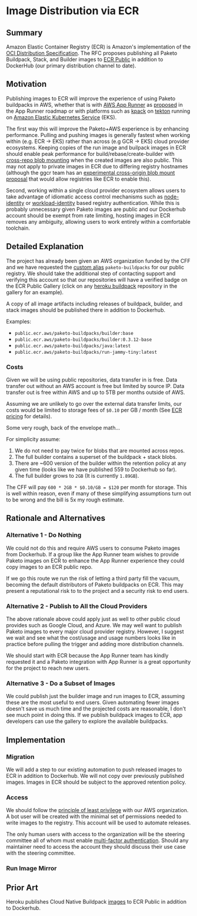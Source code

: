 # Image Distribution via ECR

## Summary

Amazon Elastic Container Registry (ECR) is Amazon's implementation of the [OCI Distribution Specification][distribution-spec]. The RFC proposes publishing all Paketo Buildpack, Stack, and Builder images to [ECR Public][ecr-public] in addition to DockerHub (our primary distribution channel to date).

## Motivation

Publishing images to ECR will improve the experience of using Paketo buildpacks in AWS, whether that is with [AWS App Runner][app-runner] as [proposed][app-runner-roadmap] in the App Runner roadmap or with platforms such as [kpack][kpack] on [tekton][tekton-task] running on [Amazon Elastic Kubernetes Service][eks] (EKS).

The first way this will improve the Paketo+AWS experience is by enhancing performance. Pulling and pushing images is generally fastest when working within (e.g. ECR -> EKS) rather than across (e.g GCR -> EKS) cloud provider ecosystems. Keeping copies of the run image and builpack images in ECR should enable peak performance for build/rebase/create-builder with [cross-repo blob mounting][cross-repo-blob-mount] when the created images are also public. This may not apply to private images in ECR due to differing registry hostnames (although the ggcr team has an [experimental cross-origin blob mount proposal][cross-origin-blob-mount] that would allow registries like ECR to enable this).

Second, working within a single cloud provider ecosystem allows users to take advantage of idiomatic access control mechanisms such as [node-identity][node-identity] or [workload-identity][workload-identity] based registry authentication. While this is probably unnecessary given Paketo images are public and our Dockerhub account should be exempt from rate limiting, hosting images in ECR removes any ambiguity, allowing users to work entirely within a comfortable toolchain.

## Detailed Explanation

The project has already been given an AWS organization funded by the CFF and we have requested the [custom alias][registry-alias] `paketo-buildpacks` for our public registry. We should take the additional step of contacting support and verifying this account so that our repositories will have a verified badge on the ECR Public Gallery (click on any [heroku buildpack][heroku-gallery] repository in the gallery for an example).

A copy of all image artifacts including releases of buildpack, builder, and stack images should be published there in addition to Dockerhub.

Examples:
- `public.ecr.aws/paketo-buildpacks/builder:base`
- `public.ecr.aws/paketo-buildpacks/builder:0.3.12-base`
- `public.ecr.aws/paketo-buildpacks/java:latest`
- `public.ecr.aws/paketo-buildpacks/run-jammy-tiny:latest`

### Costs
Given we will be using public repositories, data transfer in is free. Data transfer out without an AWS account is free but limited by source IP. Data transfer out is free within AWS and up to 5TB per months outside of AWS.

Assuming we are unlikely to go over the external data transfer limits, our costs would be limited to storage fees of `$0.10` per GB / month (See [ECR pricing][ecr-pricing] for details).

Some very rough, back of the envelope math...

For simplicity assume:
1. We do not need to pay twice for blobs that are mounted across repos.
2. The full builder contains a superset of the buildpack + stack blobs.
3. There are ~600 version of the builder within the retention policy at any given time (looks like we have published 559 to Dockerhub so far).
4. The full builder grows to `2GB` (It is currently `1.89GB`).

The CFF will pay `600 * 2GB * $0.10/GB = $120` per month for storage. This is well within reason, even if many of these simplifying assumptions turn out to be wrong and the bill is 5x my rough estimate.

## Rationale and Alternatives

### Alternative 1 - Do Nothing
We could not do this and require AWS users to consume Paketo images from Dockerhub. If a group like the App Runner team wishes to provide Paketo images on ECR to enhance the App Runner experience they could copy images to an ECR public repo.

If we go this route we run the risk of letting a third party fill the vacuum, becoming the default distributors of Paketo buildpacks on ECR. This may present a reputational risk to to the project and a security risk to end users.

### Alternative 2 - Publish to All the Cloud Providers
The above rationale above could apply just as well to other public cloud provides such as Google Cloud, and Azure. We may well want to publish Paketo images to every major cloud provider registry. However, I suggest we wait and see what the cost/usage and usage numbers looks like in practice before pulling the trigger and adding more distribution channels.

We should start with ECR because the App Runner team has kindly requested it and a Paketo integration with App Runner is a great opportunity for the project to reach new users.

### Alternative 3 - Do a Subset of Images

We could publish just the builder image and run images to ECR, assuming these are the most useful to end users. Given automating fewer images doesn't save us much time and the projected costs are reasonable, I don't see much point in doing this. If we publish buildpack images to ECR, app developers can use the gallery to explore the available buildpacks.

## Implementation

### Migration

We will add a step to our existing automation to push released images to ECR in addition to Dockerhub. We will not copy over previously published images. Images in ECR should be subject to the approved retention policy.

### Access

We should follow the [principle of least privilege][least-privilege] with our AWS organization. A bot user will be created with the minimal set of permissions needed to write images to the registry. This account will be used to automate releases.

The only human users with access to the organization will be the steering committee all of whom must enable [multi-factor authentication][mfa]. Should any maintainer need to access the account they should discuss their use case with the steering committee.

### Run Image Mirror

## Prior Art

Heroku publishes Cloud Native Buildpack [images][heroku-gallery] to ECR Public in addition to Dockerhub.


[distribution-spec]: https://github.com/opencontainers/distribution-spec
[ecr-public]: https://docs.amazonaws.cn/en_us/AmazonECR/latest/public/what-is-ecr.html
[app-runner]: https://aws.amazon.com/apprunner/
[app-runner-roadmap]: https://aws.amazon.com/apprunner/
[dockerhub-rfc]: https://github.com/aws/apprunner-roadmap/issues/11
[kpack]: https://github.com/pivotal/kpack
[tekton-task]: https://hub.tekton.dev/tekton/task/buildpacks
[eks]: https://aws.amazon.com/eks/
[cross-repo-blob-mount]: https://github.com/distribution/distribution/issues/634
[cross-origin-blob-mount]: https://github.com/google/go-containerregistry/pull/1388
[node-identity]: https://docs.aws.amazon.com/AmazonECR/latest/userguide/ECR_on_EKS.html
[workload-identity]: https://docs.aws.amazon.com/eks/latest/userguide/iam-roles-for-service-accounts.html
[registry-alias]: https://docs.aws.amazon.com/AmazonECRPublic/latest/APIReference/API_RegistryAlias.html
[heroku-gallery]: https://gallery.ecr.aws/heroku-buildpacks/
[ecr-pricing]: https://aws.amazon.com/ecr/pricing/
[least-privilege]: https://en.wikipedia.org/wiki/Principle_of_least_privilege
[mfa]: https://aws.amazon.com/iam/features/mfa/

